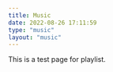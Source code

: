 ```yaml
---
title: Music
date: 2022-08-26 17:11:59
type: "music"
layout: "music"
---
```

This is a test page for playlist.
